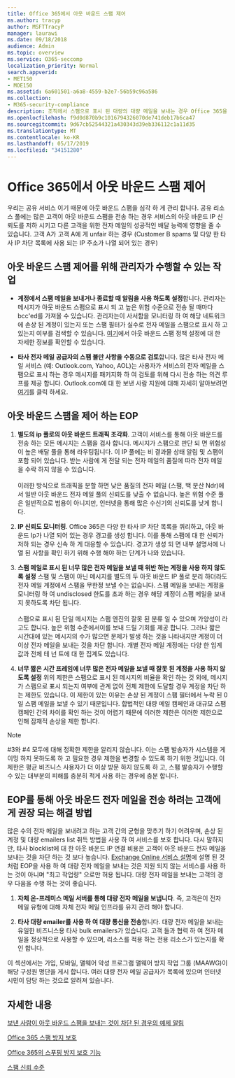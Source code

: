 ```yaml
---
title: Office 365에서 아웃 바운드 스팸 제어
ms.author: tracyp
author: MSFTTracyP
manager: laurawi
ms.date: 09/18/2018
audience: Admin
ms.topic: overview
ms.service: O365-seccomp
localization_priority: Normal
search.appverid:
- MET150
- MOE150
ms.assetid: 6a601501-a6a8-4559-b2e7-56b59c96a586
ms.collection:
- M365-security-compliance
description: 조직에서 스팸으로 표시 된 대량의 대량 메일을 보내는 경우 Office 365을 사용 하 여 전자 메일을 보내지 못하도록 차단할 수 있습니다. 이 문서를 읽으면 이러한 상황이 일어나는 이유와 해당 작업에 대해 수행할 수 있는 작업에 대해 자세히 알아보세요.
ms.openlocfilehash: f9d0d870b9c1016794326070de741deb17b6ca47
ms.sourcegitcommit: 9d67cb52544321a430343d39eb336112c1a11d35
ms.translationtype: MT
ms.contentlocale: ko-KR
ms.lasthandoff: 05/17/2019
ms.locfileid: "34151280"
---
```

# <a name="control-outbound-spam-in-office-365"></a>Office 365에서 아웃 바운드 스팸 제어

우리는 공유 서비스 이기 때문에 아웃 바운드 스팸을 심각 하 게 관리 합니다.  공유 리소스 풀에는 많은 고객이 아웃 바운드 스팸을 전송 하는 경우 서비스의 아웃 바운드 IP 신뢰도를 저하 시키고 다른 고객을 위한 전자 메일의 성공적인 배달 능력에 영향을 줄 수 있습니다. 고객 A가 고객 A에 게 unfair 하는 경우 (Customer B spams 및 다양 한 타사 IP 차단 목록에 사용 되는 IP 주소가 나열 되어 있는 경우)

## <a name="what-admins-can-do-to-control-outbound-spam"></a>아웃 바운드 스팸 제어를 위해 관리자가 수행할 수 있는 작업

- **계정에서 스팸 메일을 보내거나 종료할 때 알림을 사용 하도록 설정**합니다. 관리자는 메시지가 아웃 바운드 스팸으로 표시 되 고 높은 위험 수준으로 전송 될 때마다 bcc'ed를 가져올 수 있습니다. 관리자는이 사서함을 모니터링 하 여 해당 네트워크에 손상 된 계정이 있는지 또는 스팸 필터가 실수로 전자 메일을 스팸으로 표시 하 고 있는지 여부를 검색할 수 있습니다. [여기](configure-the-outbound-spam-policy.md)에서 아웃 바운드 스팸 정책 설정에 대 한 자세한 정보를 확인할 수 있습니다.
 
- **타사 전자 메일 공급자의 스팸 불만 사항을 수동으로 검토**합니다. 많은 타사 전자 메일 서비스 (예: Outlook.com, Yahoo, AOL)는 사용자가 서비스의 전자 메일을 스팸으로 표시 하는 경우 메시지를 패키지화 하 여 검토를 위해 다시 전송 하는 의견 루프를 제공 합니다. Outlook.com에 대 한 보낸 사람 지원에 대해 자세히 알아보려면 [여기](https://sendersupport.olc.protection.outlook.com/pm/services.aspx)를 클릭 하세요.

## <a name="what-eop-does-to-control-outbound-spam"></a>아웃 바운드 스팸을 제어 하는 EOP

1. **별도의 ip 풀로의 아웃 바운드 트래픽 조각화**. 고객이 서비스를 통해 아웃 바운드를 전송 하는 모든 메시지는 스팸을 검사 합니다. 메시지가 스팸으로 판단 되 면 위험성이 높은 배달 풀을 통해 라우팅됩니다. 이 IP 풀에는 비 결과물 상태 알림 및 스팸이 포함 되어 있습니다. 받는 사람에 게 전달 되는 전자 메일의 품질에 따라 전자 메일을 수락 하지 않을 수 있습니다.<br/><br/>이러한 방식으로 트래픽을 분할 하면 낮은 품질의 전자 메일 (스팸, 백 분산 Ndr)에서 일반 아웃 바운드 전자 메일 풀의 신뢰도를 낮출 수 없습니다. 높은 위험 수준 풀은 일반적으로 범용이 아니지만, 인터넷을 통해 많은 수신기의 신뢰도를 낮게 합니다. 

2. **IP 신뢰도 모니터링**. Office 365은 다양 한 타사 IP 차단 목록을 쿼리하고, 아웃 바운드 Ip가 나열 되어 있는 경우 경고를 생성 합니다. 이를 통해 스팸에 대 한 신뢰가 저하 되는 경우 신속 하 게 대응할 수 있습니다. 경고가 생성 되 면 내부 설명서에 나열 된 사항을 확인 하기 위해 수행 해야 하는 단계가 나와 있습니다. 

3. **스팸 메일로 표시 된 너무 많은 전자 메일을 보낼 때 위반 하는 계정을 사용 하지 않도록 설정** 스팸 및 스팸이 아닌 메시지를 별도의 두 아웃 바운드 IP 풀로 분리 하더라도 전자 메일 계정에서 스팸을 무한정 보낼 수는 없습니다. 스팸 메일을 보내는 계정을 모니터링 하 여 undisclosed 한도를 초과 하는 경우 해당 계정이 스팸 메일을 보내지 못하도록 차단 됩니다.<br/><br/>스팸으로 표시 된 단일 메시지는 스팸 엔진의 잘못 된 분류 일 수 있으며 가양성이 라고도 합니다. 높은 위험 수준에서이를 보내 드릴 기회를 제공 합니다. 그러나 짧은 시간대에 있는 메시지의 수가 많으면 문제가 발생 하는 것을 나타내지만 계정이 더 이상 전자 메일을 보내는 것을 차단 합니다. 개별 전자 메일 계정에는 다양 한 임계값과 전체 테 넌 트에 대 한 집계도 있습니다.

4. **너무 짧은 시간 프레임에 너무 많은 전자 메일을 보낼 때 잘못 된 계정을 사용 하지 않도록 설정** 위의 제한은 스팸으로 표시 된 메시지의 비율을 확인 하는 것 외에, 메시지가 스팸으로 표시 되는지 여부에 관계 없이 전체 제한에 도달할 경우 계정을 차단 하는 제한도 있습니다. 이 제한이 있는 이유는 손상 된 계정이 스팸 필터에서 누락 된 0 일 스팸 메일을 보낼 수 있기 때문입니다. 합법적인 대량 메일 캠페인과 대규모 스팸 캠페인 간의 차이를 확인 하는 것이 어렵기 때문에 이러한 제한은 이러한 제한으로 인해 잠재적 손상을 제한 합니다.

> [!NOTE]
> #3와 #4 모두에 대해 정확한 제한을 알리지 않습니다.  이는 스팸 발송자가 시스템을 게이밍 하지 못하도록 하 고 필요한 경우 제한을 변경할 수 있도록 하기 위한 것입니다. 이 제한은 평균 비즈니스 사용자가 더 이상 방문 하지 않도록 하 고, 스팸 발송자가 수행할 수 있는 대부분의 피해를 충분히 적게 사용 하는 경우에 충분 합니다. 

## <a name="recommended-workarounds-for-customers-who-want-to-send-outbound-a-lot-of-email-through-eop"></a>EOP를 통해 아웃 바운드 전자 메일을 전송 하려는 고객에 게 권장 되는 해결 방법

많은 수의 전자 메일을 보내려고 하는 고객 간의 균형을 맞추기 하기 어려우며, 손상 된 계정 및 대량 emailers list 취득 방법을 사용 하 여 서비스를 보호 합니다. 다시 말하지만, 타사 blocklist에 대 한 아웃 바운드 IP 연결 비용은 고객이 아웃 바운드 전자 메일을 보내는 것을 차단 하는 것 보다 높습니다. [Exchange Online 서비스 설명](https://technet.microsoft.com/library/exchange-online-limits.aspx#RecipientLimits)에 설명 된 것 처럼 EOP을 사용 하 여 대량 전자 메일을 보내는 것은 지원 되지 않는 서비스를 사용 하는 것이 아니며 "최고 작업량" 으로만 허용 됩니다. 대량 전자 메일을 보내는 고객의 경우 다음을 수행 하는 것이 좋습니다.

1. **자체 온-프레미스 메일 서버를 통해 대량 전자 메일을 보냅니다**. 즉, 고객은이 전자 메일 유형에 대해 자체 전자 메일 인프라를 유지 관리 해야 합니다.

2. **타사 대량 emailer를 사용 하 여 대량 통신을 전송**합니다. 대량 전자 메일을 보내는 유일한 비즈니스용 타사 bulk emailers가 있습니다. 고객 들과 협력 하 여 전자 메일을 정상적으로 사용할 수 있으며, 리소스를 적용 하는 전용 리소스가 있는지를 확인 합니다. 

이 섹션에서는 가입, 모바일, 맬웨어 악성 프로그램 맬웨어 방지 작업 그룹 (MAAWG)이 [](http://www.maawg.org/about/roster)해당 구성원 명단을 게시 합니다. 여러 대량 전자 메일 공급자가 목록에 있으며 인터넷 시민이 담당 하는 것으로 알려져 있습니다. 
  
## <a name="for-more-information"></a>자세한 내용

[보낸 사람이 아웃 바운드 스팸을 보내는 것이 차단 된 경우의 예제 알림](sample-notification-when-a-sender-is-blocked-sending-outbound-spam.md)

[Office 365 스팸 방지 보호](anti-spam-protection.md)

[Office 365의 스푸핑 방지 보호 기능](anti-spoofing-protection.md)

[스팸 신뢰 수준](spam-confidence-levels.md)
